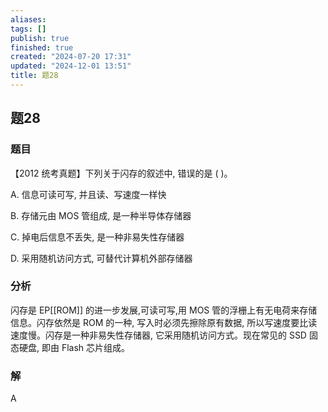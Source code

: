 ```yaml
---
aliases: 
tags: []
publish: true
finished: true
created: "2024-07-20 17:31"
updated: "2024-12-01 13:51"
title: 题28
---
```

## 题28
### 题目
【2012 统考真题】下列关于闪存的叙述中, 错误的是 ( )。

A. 信息可读可写, 并且读、写速度一样快

B. 存储元由 MOS 管组成, 是一种半导体存储器

C. 掉电后信息不丢失, 是一种非易失性存储器

D. 采用随机访问方式, 可替代计算机外部存储器
### 分析
闪存是 EP[[ROM]] 的进一步发展,可读可写,用 MOS 管的浮栅上有无电荷来存储信息。闪存依然是 ROM 的一种, 写入时必须先擦除原有数据, 所以写速度要比读速度慢。闪存是一种非易失性存储器, 它采用随机访问方式。现在常见的 SSD 固态硬盘, 即由 Flash 芯片组成。
### 解
A